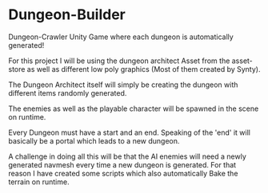 # Dungeon-Builder
Dungeon-Crawler Unity Game where each dungeon is automatically generated! 


For this project I will be using the dungeon architect Asset from the asset-store as well as different low poly graphics (Most of them created by Synty). 

The Dungeon Architect itself will simply be creating the dungeon with different items randomly generated. 

The enemies as well as the playable character will be spawned in the scene on runtime.

Every Dungeon must have a start and an end. Speaking of the 'end' it will basically be a portal which leads to a new dungeon.

A challenge in doing all this will be that the AI enemies will need a newly generated navmesh every time a new dungeon is generated. For that reason I have created some scripts which also automatically Bake the terrain on runtime. 
